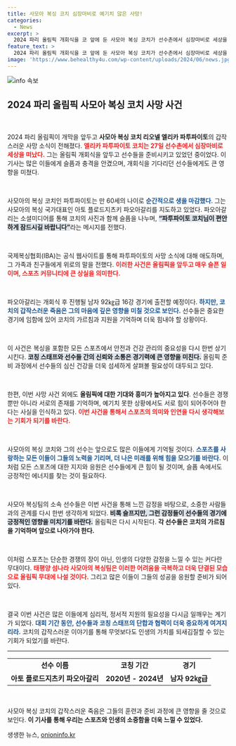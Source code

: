 ```yaml
---
title: 사모아 복싱 코치 심장마비로 예기치 않은 사망!
categories:
  - News
excerpt: >
  2024 파리 올림픽 개회식을 코 앞에 둔 사모아 복싱 코치가 선수촌에서 심장마비로 세상을 떠났습니다. 60세의 파투파이토 코치는 국가대표의 소중한 멘토였으며, 이 비극적인 소식은 모든 이들에게 충격을 주고 있습니다.
feature_text: >
  2024 파리 올림픽 개회식을 코 앞에 둔 사모아 복싱 코치가 선수촌에서 심장마비로 세상을 떠났습니다. 60세의 파투파이토 코치는 국가대표의 소중한 멘토였으며, 이 비극적인 소식은 모든 이들에게 충격을 주고 있습니다.
image: 'https://www.behealthy4u.com/wp-content/uploads/2024/06/news.jpg'
---
```


<p><img src="https://www.behealthy4u.com/wp-content/uploads/2024/06/news.jpg" alt="info 속보" /></p>

<h2 data-ke-size="size26">2024 파리 올림픽 사모아 복싱 코치 사망 사건</h2>

<p data-ke-size="size16">&nbsp;</p>  

<p>2024 파리 올림픽이 개막을 앞두고 <b>사모아 복싱 코치 리오넬 엘리카 파투파이토</b>의 갑작스러운 사망 소식이 전해졌다. <b><span style="color: #ee2323;">엘리카 파투파이토 코치는 27일 선수촌에서 심장마비로 세상을 떠났다.</span></b> 그는 올림픽 개회식을 앞두고 선수들을 준비시키고 있었던 중이었다. 이 기사는 많은 이들에게 슬픔과 충격을 안겼으며, 개회식을 기다리던 선수들에게도 큰 영향을 미쳤다.</p>

<p data-ke-size="size16">&nbsp;</p>  

<p>사모아의 복싱 코치인 파투파이토는 만 60세의 나이로 <b><span style="color: #1a5490;">순간적으로 생을 마감했다</span></b>. 그는 사모아의 복싱 국가대표인 아토 플로드지츠키 파오아갈리를 지도하고 있었다. 파오아갈리는 소셜미디어를 통해 코치의 사진과 함께 슬픔을 나누며, <b><span style="background-color: #21538527;">“파투파이토 코치님이 편안하게 잠드시길 바랍니다”</span></b>라는 메시지를 전했다.</p>

<p data-ke-size="size16">&nbsp;</p>  

<p>국제복싱협회(IBA)는 공식 웹사이트를 통해 파투파이토의 사망 소식에 대해 애도하며, 그 가족과 친구들에게 위로의 말을 전했다. <b><span style="color: #ee2323;">이러한 사건은 올림픽을 앞두고 매우 슬픈 일이며, 스포츠 커뮤니티에 큰 상실을 의미한다.</span></b> </p>

<p data-ke-size="size16">&nbsp;</p>  

<p>파오아갈리는 개회식 후 진행될 남자 92㎏급 16강 경기에 출전할 예정이다. <b><span style="color: #1a5490;">하지만, 코치의 갑작스러운 죽음은 그의 마음에 깊은 영향을 미칠 것으로 보인다.</span></b> 선수들은 중요한 경기에 임함에 있어 코치의 가르침과 지원을 기억하며 더욱 힘내야 할 상황이다.</p>

<p data-ke-size="size16">&nbsp;</p>  

<p>이 사건은 복싱을 포함한 모든 스포츠에서 안전과 건강 관리의 중요성을 다시 한번 상기시킨다. <b><span style="background-color: #21538527;">코칭 스태프와 선수들 간의 신뢰와 소통은 경기력에 큰 영향을 미친다.</span></b> 올림픽 준비 과정에서 선수들의 심신 건강을 더욱 섬세하게 살펴볼 필요성이 대두되고 있다. </p>

<p data-ke-size="size16">&nbsp;</p>  

<p>한편, 이번 사망 사건 외에도 <b>올림픽에 대한 기대와 흥미가 높아지고 있다</b>. 선수들은 경쟁뿐만 아니라 서로의 존재를 기억하며, 예기치 못한 상황에서도 서로 힘이 되어주어야 한다는 사실을 인식하고 있다. <b><span style="color: #ee2323;">이번 사건을 통해서 스포츠의 의미와 인연을 다시 생각해보는 기회가 되기를 바란다.</span></b></p>

<p data-ke-size="size16">&nbsp;</p>  

<p>사모아의 복싱 코치와 그의 선수는 앞으로도 많은 이들에게 기억될 것이다. <b><span style="color: #1a5490;">스포츠를 사랑하는 모든 이들이 그들의 노력을 기리며, 더 나은 미래를 위해 힘을 모으기를 바란다.</span></b> 이처럼 모든 스포츠에 대한 지지와 응원은 선수들에게 큰 힘이 될 것이며, 슬픔 속에서도 긍정적인 에너지를 찾는 것이 필요하다. </p>

<p data-ke-size="size16">&nbsp;</p>  

<p>사모아 복싱팀의 소속 선수들은 이번 사건을 통해 느낀 감정을 바탕으로, 소중한 사람들과의 관계를 다시 한번 생각하게 되었다. <b><span style="background-color: #21538527;">비록 슬프지만, 그런 감정들이 선수들의 경기에 긍정적인 영향을 미치기를 바란다.</span></b> 올림픽은 다시 시작된다. <b>각 선수들은 코치의 가르침을 기억하며 앞으로 나아가야 한다.</b></p>

<p data-ke-size="size16">&nbsp;</p>  

<p>이처럼 스포츠는 단순한 경쟁의 장이 아닌, 인생의 다양한 감정을 느낄 수 있는 커다란 무대이다. <b><span style="color: #ee2323;">태평양 섬나라 사모아의 복싱팀은 이러한 어려움을 극복하고 더욱 단결된 모습으로 올림픽 무대에 나설 것이다.</span></b> 그리고 많은 이들이 그들의 성공을 응원할 준비가 되어 있다. </p>

<p data-ke-size="size16">&nbsp;</p>  

<p>결국 이번 사건은 많은 이들에게 심리적, 정서적 지원의 필요성을 다시금 일깨우는 계기가 되었다. <b><span style="color: #1a5490;">대회 기간 동안, 선수들과 코칭 스태프의 단합과 협력이 더욱 중요하게 여겨지리라.</span></b> 코치의 갑작스러운 이야기를 통해 무엇보다도 인생의 가치를 되새김질할 수 있는 기회가 되었기를 바란다. </p>

<hr>  

<table style="width: 100%;">  
<tr>  
<td style="text-align: center; height: 17px;"><b>선수 이름</b></td>  
<td style="text-align: center; height: 17px;"><b>코칭 기간</b></td>  
<td style="text-align: center; height: 17px;"><b>경기</b></td>  
</tr>  
<tr>  
<td style="text-align: center; height: 17px;"><b>아토 플로드지츠키 파오아갈리</b></td>  
<td style="text-align: center; height: 17px;"><b>2020년 - 2024년</b></td>  
<td style="text-align: center; height: 17px;"><b>남자 92㎏급</b></td>  
</tr>  
</table>  

<p data-ke-size="size16">&nbsp;</p>  

<p>사모아 복싱 코치의 갑작스러운 죽음은 그들의 훈련과 준비 과정에 큰 영향을 줄 것으로 보인다. <b>이 기사를 통해 우리는 스포츠와 인생의 소중함을 더욱 느낄 수 있었다.</b> </p>
생생한 뉴스, <a href="https://onioninfo.kr" rel="dofollow">onioninfo.kr</a>


